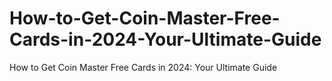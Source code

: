 # How-to-Get-Coin-Master-Free-Cards-in-2024-Your-Ultimate-Guide
How to Get Coin Master Free Cards in 2024: Your Ultimate Guide
